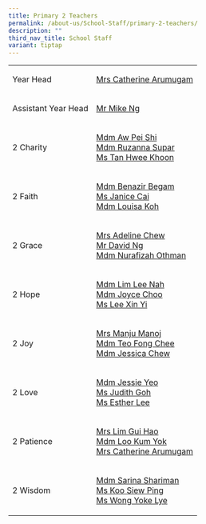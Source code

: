 ```yaml
---
title: Primary 2 Teachers
permalink: /about-us/School-Staff/primary-2-teachers/
description: ""
third_nav_title: School Staff
variant: tiptap
---
```

<table style="minWidth: 50px">
<colgroup>
<col>
<col>
</colgroup>
<tbody>
<tr>
<td rowspan="1" colspan="1">
<p>Year Head</p>
</td>
<td rowspan="1" colspan="1">
<p><a href="mailto:a_catherine@moe.edu.sg" rel="noopener noreferrer nofollow" target="_blank">Mrs Catherine Arumugam</a>
</p>
</td>
</tr>
<tr>
<td rowspan="1" colspan="1">
<p>Assistant Year Head</p>
</td>
<td rowspan="1" colspan="1">
<p><a href="mailto:ng_cheong_zsen@moe.edu.sg" rel="noopener noreferrer nofollow" target="_blank">Mr Mike Ng</a>
</p>
</td>
</tr>
<tr>
<td rowspan="1" colspan="1">
<p>2 Charity</p>
</td>
<td rowspan="1" colspan="1">
<p><a href="mailto:aw_pei_shi@moe.edu.sg" rel="noopener noreferrer nofollow" target="_blank">Mdm Aw Pei Shi</a> 
<br><a href="mailto:ruzanna_supar@moe.edu.sg" rel="noopener noreferrer nofollow" target="_blank">Mdm&nbsp;Ruzanna&nbsp;Supar</a> 
<br><a href="mailto:tan_hwee_khoon_a@moe.edu.sg" rel="noopener noreferrer nofollow" target="_blank">Ms Tan Hwee Khoon</a>
</p>
</td>
</tr>
<tr>
<td rowspan="1" colspan="1">
<p>2 Faith</p>
</td>
<td rowspan="1" colspan="1">
<p><a href="mailto:benazir_begam_samusu_malik@moe.edu.sg" rel="noopener noreferrer nofollow" target="_blank">Mdm Benazir Begam</a> 
<br><a href="mailto:" rel="noopener noreferrer nofollow" target="_blank">Ms Janice Cai</a> 
<br><a href="mailto:koh_kim_lian_a@moe.edu.sg" rel="noopener noreferrer nofollow" target="_blank">Mdm&nbsp;Louisa Koh</a>
</p>
</td>
</tr>
<tr>
<td rowspan="1" colspan="1">
<p>2 Grace</p>
</td>
<td rowspan="1" colspan="1">
<p><a href="mailto:chew-ng_xiang_min_adeline@moe.edu.sg" rel="noopener noreferrer nofollow" target="_blank">Mrs&nbsp;Adeline&nbsp;Chew</a> 
<br><a href="mailto:ng_kwang_ming@moe.edu.sg" rel="noopener noreferrer nofollow" target="_blank">Mr David Ng</a> 
<br><a href="mailto:nurafizah_othman@moe.edu.sg" rel="noopener noreferrer nofollow" target="_blank">Mdm&nbsp;Nurafizah&nbsp;Othman</a>
</p>
</td>
</tr>
<tr>
<td rowspan="1" colspan="1">
<p>2 Hope</p>
</td>
<td rowspan="1" colspan="1">
<p><a href="mailto:lim_lee_nah@moe.edu.sg" rel="noopener noreferrer nofollow" target="_blank">Mdm&nbsp;Lim Lee Nah</a> 
<br><a href="mailto:joyce_choo_lay_yien@moe.edu.sg" rel="noopener noreferrer nofollow" target="_blank">Mdm&nbsp;Joyce Choo</a>
<br><a href="mailto:lee_xin_yi_a@moe.edu.sg" rel="noopener noreferrer nofollow" target="_blank">Ms Lee Xin Yi</a>
</p>
</td>
</tr>
<tr>
<td rowspan="1" colspan="1">
<p>2 Joy</p>
</td>
<td rowspan="1" colspan="1">
<p><a href="mailto:manoj_kumar_gupta@moe.edu.sg" rel="noopener noreferrer nofollow" target="_blank">Mrs&nbsp;Manju&nbsp;Manoj</a> 
<br><a href="mailto:Lee_Foong_Chee_A@moe.edu.sg" rel="noopener noreferrer nofollow" target="_blank">Mdm Teo Fong Chee</a>
<br><a href="mailto:chaw_kim_leng_jessica@moe.edu.sg" rel="noopener noreferrer nofollow" target="_blank">Mdm&nbsp;Jessica&nbsp;Chew</a>
</p>
</td>
</tr>
<tr>
<td rowspan="1" colspan="1">
<p>2 Love</p>
</td>
<td rowspan="1" colspan="1">
<p><a href="mailto:jessie_yeo_buay_joo@moe.edu.sg" rel="noopener noreferrer nofollow" target="_blank">Mdm&nbsp;Jessie Yeo</a> 
<br><a href="mailto:goh_xue_ni_judith@moe.edu.sg" rel="noopener noreferrer nofollow" target="_blank">Ms Judith Goh</a>
<br><a href="mailto:lee_siew_kian@moe.edu.sg" rel="noopener noreferrer nofollow" target="_blank">Ms&nbsp;Esther Lee</a>
</p>
</td>
</tr>
<tr>
<td rowspan="1" colspan="1">
<p>2 Patience</p>
</td>
<td rowspan="1" colspan="1">
<p><a href="mailto:lim_gui_hao@moe.edu.sg" rel="noopener noreferrer nofollow" target="_blank">Mrs&nbsp;Lim Gui Hao</a> 
<br><a href="mailto:loo_kum_yok@moe.edu.sg" rel="noopener noreferrer nofollow" target="_blank">Mdm Loo Kum Yok</a> 
<br><a href="mailto:a_catherine@moe.edu.sg" rel="noopener noreferrer nofollow" target="_blank">Mrs Catherine Arumugam</a>
</p>
</td>
</tr>
<tr>
<td rowspan="1" colspan="1">
<p>2 Wisdom</p>
</td>
<td rowspan="1" colspan="1">
<p><a href="mailto:sarina_shariman@moe.edu.sg" rel="noopener noreferrer nofollow" target="_blank">Mdm Sarina Shariman</a> 
<br><a href="mailto:koo_siew_ping@moe.edu.sg" rel="noopener noreferrer nofollow" target="_blank">Ms Koo Siew Ping</a>
<br><a href="mailto:wong_yoke_lye@moe.edu.sg" rel="noopener noreferrer nofollow" target="_blank">Ms Wong Yoke Lye</a>
</p>
</td>
</tr>
</tbody>
</table>
<p></p>